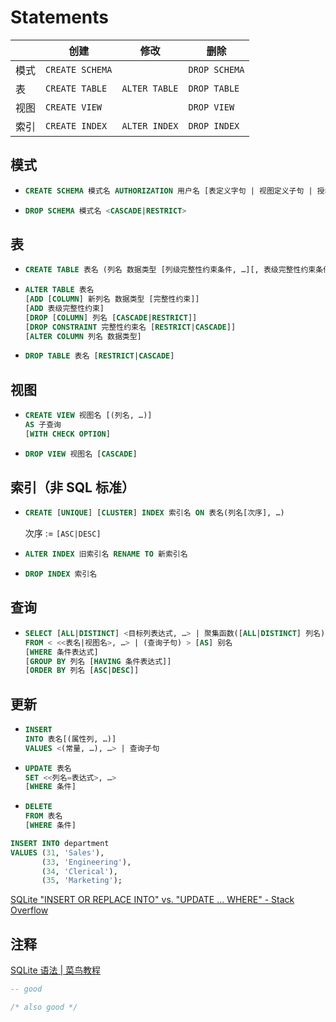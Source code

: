 # Statements
| | 创建 | 修改 | 删除 |
|--- | --- | --- | --- |
|模式 | `CREATE SCHEMA` |  | `DROP SCHEMA` |
|表 | `CREATE TABLE` | `ALTER TABLE` | `DROP TABLE` |
|视图 | `CREATE VIEW` |  | `DROP VIEW` |
|索引 | `CREATE INDEX` | `ALTER INDEX` | `DROP INDEX` |

## 模式
- ```sql
  CREATE SCHEMA 模式名 AUTHORIZATION 用户名 [表定义字句 | 视图定义子句 | 授权定义子句]
  ```
- ```sql
  DROP SCHEMA 模式名 <CASCADE|RESTRICT>
  ```

## 表
- ```sql
  CREATE TABLE 表名 (列名 数据类型 [列级完整性约束条件, …][, 表级完整性约束条件])
  ```
- ```sql
  ALTER TABLE 表名
  [ADD [COLUMN] 新列名 数据类型 [完整性约束]]
  [ADD 表级完整性约束]
  [DROP [COLUMN] 列名 [CASCADE|RESTRICT]]
  [DROP CONSTRAINT 完整性约束名 [RESTRICT|CASCADE]]
  [ALTER COLUMN 列名 数据类型]
  ```
- ```sql
  DROP TABLE 表名 [RESTRICT|CASCADE]
  ```

## 视图
- ```sql
  CREATE VIEW 视图名 [(列名, …)]
  AS 子查询
  [WITH CHECK OPTION]
  ```
- ```sql
  DROP VIEW 视图名 [CASCADE]
  ```

## 索引（非 SQL 标准）
- ```sql
  CREATE [UNIQUE] [CLUSTER] INDEX 索引名 ON 表名(列名[次序], …)
  ```
  次序 := `[ASC|DESC]`
- ```sql
  ALTER INDEX 旧索引名 RENAME TO 新索引名
  ```
- ```sql
  DROP INDEX 索引名
  ```

## 查询
- ```sql
  SELECT [ALL|DISTINCT] <目标列表达式, …> | 聚集函数([ALL|DISTINCT] 列名)
  FROM < <<表名|视图名>, …> | (查询子句) > [AS] 别名
  [WHERE 条件表达式]
  [GROUP BY 列名 [HAVING 条件表达式]]
  [ORDER BY 列名 [ASC|DESC]]
  ```

## 更新
- ```sql
  INSERT
  INTO 表名[(属性列, …)]
  VALUES <(常量, …), …> | 查询子句
  ```
- ```sql
  UPDATE 表名
  SET <<列名=表达式>, …>
  [WHERE 条件]
  ```
- ```sql
  DELETE
  FROM 表名
  [WHERE 条件]
  ```

```sql
INSERT INTO department
VALUES (31, 'Sales'),
       (33, 'Engineering'),
       (34, 'Clerical'),
       (35, 'Marketing');
```

[SQLite "INSERT OR REPLACE INTO" vs. "UPDATE ... WHERE" - Stack Overflow](https://stackoverflow.com/questions/2251699/sqlite-insert-or-replace-into-vs-update-where)

## 注释
[SQLite 语法 | 菜鸟教程](https://www.runoob.com/sqlite/sqlite-syntax.html)
```sql
-- good
```
```sql
/* also good */
```